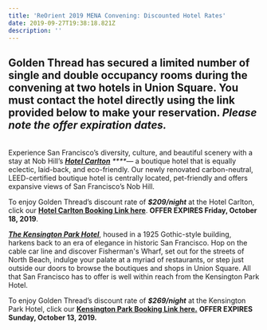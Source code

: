 ```yaml
---
title: 'ReOrient 2019 MENA Convening: Discounted Hotel Rates'
date: 2019-09-27T19:38:18.821Z
description: ''
---
```

## Golden Thread has secured a limited number of single and double occupancy rooms during the convening at two hotels in Union Square. You must contact the hotel directly using the link provided below to make your reservation. _Please note the offer expiration dates._

\
Experience San Francisco’s diversity, culture, and beautiful scenery with a stay at Nob Hill’s [_**Hotel Carlton**_](https://www.jdvhotels.com/hotels/california/san-francisco/hotel-carlton) _****—_ a boutique hotel that is equally eclectic, laid-back, and eco-friendly. Our newly renovated carbon-neutral, LEED-certified boutique hotel is centrally located, pet-friendly and offers expansive views of San Francisco’s Nob Hill.

To enjoy Golden Thread’s discount rate of **_$209/night_** at the Hotel Carlton, click our [**Hotel Carlton Booking Link here**](https://gc.synxis.com/rez.aspx?Hotel=59679&Chain=25042&template=CAR&arrive=11/8/2019&depart=11/11/2019&adult=1&child=0&group=1911GOLDEN). **OFFER EXPIRES Friday, October 18, 2019**.

[_**The Kensington Park Hotel**_](https://www.kensingtonparkhotel.com/), housed in a 1925 Gothic-style building, harkens back to an era of elegance in historic San Francisco. Hop on the cable car line and discover Fisherman's Wharf, set out for the streets of North Beach, indulge your palate at a myriad of restaurants, or step just outside our doors to browse the boutiques and shops in Union Square. All that San Francisco has to offer is well within reach from the Kensington Park Hotel.

To enjoy Golden Thread’s discount rate of **_$269/night_** at the Kensington Park Hotel, click our [**Kensington Park Booking Link here.**](https://be.synxis.com/?adult=1&arrive=2019-11-08&chain=25881&child=0&clearcache=all&configcode=initialConfig¤cy=USD&depart=2019-11-09&group=GOLDTHREAD&hotel=55678&level=hotel&locale=en-US&nocache=true¬rack=true&rooms=1&themecode=initialTheme) **OFFER EXPIRES Sunday, October 13, 2019.**

